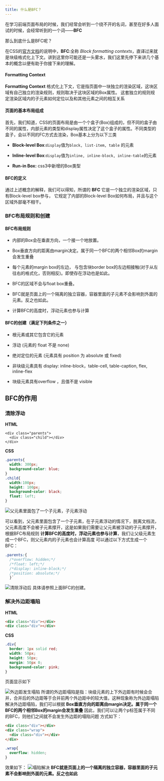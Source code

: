 ```yaml
---
title: 什么是BFC？
---
```

在学习前端页面布局的时候，我们经常会听到一个绕不开的名词，甚至在好多人面试的时候，会经常听到的一个词——**BFC**

那么到底什么是BFC呢？

在CSS的[官方文档](https://www.w3.org/TR/CSS21/visuren.html#block-formatting)的说明中，**BFC**:全称 *Block formatting contexts*，直译过来就是块级格式化上下文。讲到这里你可能还是一头雾水，我们这里先停下来讲几个基本的概念以便有助于你接下来的理解。

#### Formatting Context
**Formatting Context** 格式化上下文，它是指页面中一块独立的渲染区域，这块区域有自己独立的渲染规则，规则取决于这块区域的Box属性。
这套独立的规则规定渲染区域内的子元素如何定位以及和其他元素之间的相互关系

#### 页面的基本布局组成
首先，我们知道，CSS的页面布局是由一个个盒子(Box)组成的，但不同的盒子由不同的属性，内部元素的类型和display属性决定了这个盒子的属性。不同类型的盒子，会以不同的FC方式去渲染，Box基本上分为以下三类
- **Block-level Box**:`display`值为`block, list-item, table` 的元素

- **Inline-level Box**:`display`值为`inline, inline-block, inline-table`的元素

- **Run-in Box:** css3中新增的Box类型

#### BFC的定义
通过上述概念的解释，我们可以得知，所谓的 **BFC** 它是一个独立的渲染区域，只有Block-level box参与， 它规定了内部的Block-level Box如何布局，并且与这个区域外部毫不相干。

### BFC布局规则和创建
#### BFC布局规则
- 内部的Box会在垂直方向，一个接一个地放置。

- Box垂直方向的距离由margin决定。属于同一个BFC的两个相邻Box的margin会发生重叠

- 每个元素的margin box的左边， 与包含块border box的左边相接触(对于从左往右的格式化，否则相反)。即使存在浮动也是如此。

- BFC的区域不会与float box重叠。

- BFC就是页面上的一个隔离的独立容器，容器里面的子元素不会影响到外面的元素。反之也如此。

- 计算BFC的高度时，浮动元素也参与计算

#### BFC的创建（满足下列条件之一）
- 根元素或其它包含它的元素

- 浮动 (元素的 float 不是 none)

- 绝对定位的元素 (元素具有 position 为 absolute 或 fixed)

- 非块级元素具有 display: inline-block，table-cell, table-caption, flex, inline-flex

- 块级元素具有overflow ，且值不是 visible

## BFC的作用

### 清除浮动

**HTML**
```
<div class="parents">
  <div class="child"></div>   
</div>
```
**CSS**
```CSS
.parents{
  width: 300px;
  background-color: blue;
}
.child{
  width:100px;
  height: 100px;
  background-color: black;
  float: left;
}
```
![父元素里面包了一个子元素，子元素浮动](../../images/1.png)

可以看到，父元素里面包含了一个子元素，在子元素浮动的情况下，脱离文档流，父元素高度不会被子元素撑开，这是如果我们需要让父元素被浮动的子元素撑开，根据BFC布局规则 **计算BFC的高度时，浮动元素也参与计算**，我们让父级元素生成一个BFC，则父元素内的子元素也会计算高度
可以通过以下方式生成一个BFC：
```CSS
.parents:{
  /*overflow: hidden;*/
  /*float: left;*/
  /*display: inline-block;*/
  /*position: absolute;*/
  }`
```
![清除浮动后](../../images/2.png)
具体请参照上面BFC的创建。

### 解决外边距塌陷
**HTML**
```HTML
<div class="div"></div>
<div class="div"></div>
```
**CSS**
```CSS
.div{
  border: 1px solid red;
  width: 50px;
  height: 50px;
  margin: 50px 0;
  background-color: pink;
}
```
页面显示如下
<!-- 父元素里面包了一个子元素，子元素浮动-->
![外边距发生塌陷](../../images/3.png)
所谓的外边距塌陷是指：块级元素的上下外边距有时候会合并，合并后的外边距等于合并前两个外边距中的较大值，这种现象称为外边距塌陷
解决外边距塌陷，我们可以根据 **Box垂直方向的距离由margin决定。属于同一个BFC的两个相邻Box的margin会发生重叠** 因此，我们可以让两个p标签属于不同的BFC，则他们之间就不会发生外边距的塌陷问题
方式如下：
```HTML
<div class="div"></div>
<div class="wrap">
  <div class="div"></div>
</div>
```
```CSS
.wrap{
  overflow: hidden;
}
```
效果如下：
![塌陷解决](../../images/4.png)
**BFC就是页面上的一个隔离的独立容器，容器里面的子元素不会影响到外面的元素。反之也如此**
